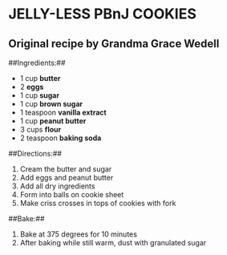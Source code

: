 JELLY-LESS PBnJ COOKIES
=======================

Original recipe by Grandma Grace Wedell
---------------------------------------

##Ingredients:##

* 1 cup **butter** 
* 2 **eggs**
* 1 cup **sugar**
* 1 cup **brown sugar**
* 1 teaspoon **vanilla extract**
* 1 cup **peanut butter**
* 3 cups **flour**
* 2 teaspoon **baking soda**

##Directions:##
1. Cream the butter and sugar
2. Add eggs and peanut butter
3. Add all dry ingredients
4. Form into balls on cookie sheet
5. Make criss crosses in tops of cookies with fork

##Bake:##
1. Bake at 375 degrees for 10 minutes
2. After baking while still warm, dust with granulated sugar
